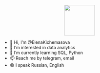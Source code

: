 <div id="header" align="center">
  <img src="https://media.giphy.com/media/v1.Y2lkPTc5MGI3NjExcjF1Z2MwbjZuaWxzdzJ3NHIybGMyYzJ1YWVwdjI2dHM5Ymt4bXMzdyZlcD12MV9pbnRlcm5hbF9naWZfYnlfaWQmY3Q9Zw/U4FkC2VqpeNRHjTDQ5/giphy-downsized-large.gif" width="100"/>
</div>


- 👋 Hi, I’m @ElenaKichemasova
- 👀 I’m interested in data analytics
- 🌱 I’m currently learning SQL, Python
- 📫 Reach me by telegram, email
- 😄 I speak Russian, English
  

<!---
ElenaKichemasova/ElenaKichemasova is a ✨ special ✨ repository because its `README.md` (this file) appears on your GitHub profile.
You can click the Preview link to take a look at your changes.
--->
